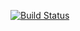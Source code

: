 [![Build Status](https://travis-ci.org/Rocketseat/docs.svg?branch=master)](https://travis-ci.org/Rocketseat/docs)
